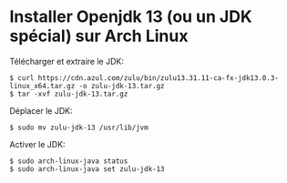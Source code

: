 # Installer Openjdk 13 (ou un JDK spécial) sur Arch Linux

Télécharger et extraire le JDK:

	$ curl https://cdn.azul.com/zulu/bin/zulu13.31.11-ca-fx-jdk13.0.3-linux_x64.tar.gz -o zulu-jdk-13.tar.gz
	$ tar -xvf zulu-jdk-13.tar.gz


Déplacer le JDK:

	$ sudo mv zulu-jdk-13 /usr/lib/jvm


Activer le JDK:

	$ sudo arch-linux-java status
	$ sudo arch-linux-java set zulu-jdk-13


